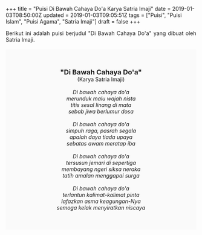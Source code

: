 +++
title = "Puisi Di Bawah Cahaya Do'a Karya Satria Imaji"
date = 2019-01-03T08:50:00Z
updated = 2019-01-03T09:05:51Z
tags = ["Puisi", "Puisi Islam", "Puisi Agama", "Satria Imaji"]
draft = false
+++

<div dir="ltr" style="text-align: left;" trbidi="on"><div style="text-align: justify;">Berikut ini adalah puisi berjudul "Di Bawah Cahaya Do'a" yang dibuat oleh Satria Imaji.</div><br /><div style="background: #FAFAFA; font-size: 14px; height: auto; margin: 0 auto; padding: 50px; text-align: center; width: auto;"><span style="font-size: 18px;"><b>"Di Bawah Cahaya Do'a"</b></span><br />(Karya Satria Imaji)<br /><br /><i>Di bawah cahaya do'a<br />merunduk malu wajah nista<br />titis sesal linang di mata<br />sebab jiwa berlumur dosa<br /><br />Di bawah cahaya do'a<br />simpuh raga, pasrah segala<br />apalah daya tiada upaya<br />sebatas awam meratap iba<br /><br />Di bawah cahaya do'a<br />tersusun jemari di sepertiga<br />membayang ngeri siksa neraka<br />tatih amalan menggapai surga<br /><br />Di bawah cahaya do'a<br />terlantun kalimat-kalimat pinta<br />lafazkan asma keagungan-Nya<br />semoga kelak menyiratkan niscaya</i> </div></div>
